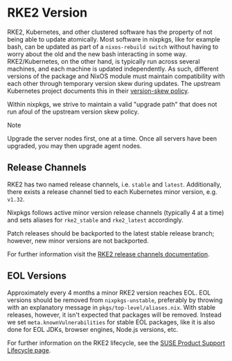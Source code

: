 # RKE2 Version

RKE2, Kubernetes, and other clustered software has the property of not being able to update
atomically. Most software in nixpkgs, like for example bash, can be updated as part of a
`nixos-rebuild switch` without having to worry about the old and the new bash interacting in some
way. RKE2/Kubernetes, on the other hand, is typically run across several machines, and each machine
is updated independently. As such, different versions of the package and NixOS module must maintain
compatibility with each other through temporary version skew during updates. The upstream Kubernetes
project documents this in their
[version-skew policy](https://kubernetes.io/releases/version-skew-policy/#supported-component-upgrade-order).

Within nixpkgs, we strive to maintain a valid "upgrade path" that does not run afoul of the upstream
version skew policy.

> [!NOTE]
> Upgrade the server nodes first, one at a time. Once all servers have been upgraded, you may then
> upgrade agent nodes.

## Release Channels

RKE2 has two named release channels, i.e. `stable` and `latest`. Additionally, there exists a
release channel tied to each Kubernetes minor version, e.g. `v1.32`.

Nixpkgs follows active minor version release channels (typically 4 at a time) and sets aliases for
`rke2_stable` and `rke2_latest` accordingly.

Patch releases should be backported to the latest stable release branch; however, new minor
versions are not backported.

For further information visit the
[RKE2 release channels documentation](https://docs.rke2.io/upgrades/manual_upgrade?_highlight=manua#release-channels).

## EOL Versions

Approximately every 4 months a minor RKE2 version reaches EOL. EOL versions should be removed from
`nixpkgs-unstable`, preferably by throwing with an explanatory message in
`pkgs/top-level/aliases.nix`. With stable releases, however, it isn't expected that packages will be
removed. Instead we set `meta.knownVulnerabilities` for stable EOL packages, like it is also done
for EOL JDKs, browser engines, Node.js versions, etc.

For further information on the RKE2 lifecycle, see the
[SUSE Product Support Lifecycle page](https://www.suse.com/lifecycle#rke2).
